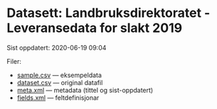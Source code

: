 # Datasett: Landbruksdirektoratet - Leveransedata for slakt 2019
 Sist oppdatert: 2020-06-19 09:04

 Filer:
 - [sample.csv](sample.csv) — eksempeldata
 - [dataset.csv](dataset.csv) — original datafil
 - [meta.xml](meta.xml) — metadata (tittel og sist-oppdatert)
 - [fields.xml](fields.xml) — feltdefinisjonar


